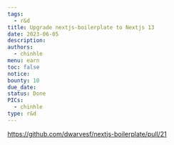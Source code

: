 ```yaml
---
tags:
  - r&d
title: Upgrade nextjs-boilerplate to Nextjs 13
date: 2023-06-05
description:
authors:
  - chinhle
menu: earn
toc: false
notice:
bounty: 10
due_date:
status: Done
PICs:
  - chinhle
type: r&d
---
```

https://github.com/dwarvesf/nextjs-boilerplate/pull/21
